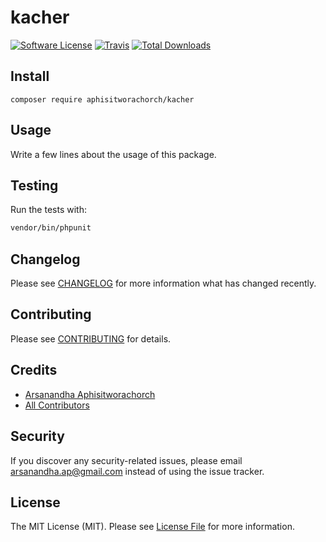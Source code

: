 # kacher

[![Software License](https://img.shields.io/badge/license-MIT-brightgreen.svg?style=flat-square)](LICENSE.md)
[![Travis](https://img.shields.io/travis/aphisitworachorch/kacher.svg?style=flat-square)]()
[![Total Downloads](https://img.shields.io/packagist/dt/aphisitworachorch/kacher.svg?style=flat-square)](https://packagist.org/packages/aphisitworachorch/kacher)

## Install
`composer require aphisitworachorch/kacher`

## Usage
Write a few lines about the usage of this package.

## Testing
Run the tests with:

``` bash
vendor/bin/phpunit
```

## Changelog
Please see [CHANGELOG](CHANGELOG.md) for more information what has changed recently.

## Contributing
Please see [CONTRIBUTING](CONTRIBUTING.md) for details.

## Credits

- [Arsanandha Aphisitworachorch](https://github.com/aphisitworachorch)
- [All Contributors](https://github.com/aphisitworachorch/kacher/contributors)

## Security
If you discover any security-related issues, please email arsanandha.ap@gmail.com instead of using the issue tracker.

## License
The MIT License (MIT). Please see [License File](/LICENSE.md) for more information.